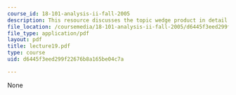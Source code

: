 ```yaml
---
course_id: 18-101-analysis-ii-fall-2005
description: This resource discusses the topic wedge product in detail.
file_location: /coursemedia/18-101-analysis-ii-fall-2005/d6445f3eed299f22676b8a165be04c7a_lecture19.pdf
file_type: application/pdf
layout: pdf
title: lecture19.pdf
type: course
uid: d6445f3eed299f22676b8a165be04c7a

---
```

None